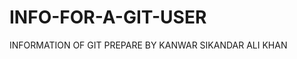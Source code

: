 # INFO-FOR-A-GIT-USER
INFORMATION OF GIT
                                                           PREPARE BY KANWAR SIKANDAR ALI KHAN

